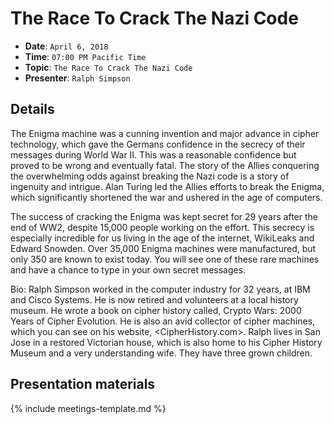 # The Race To Crack The Nazi Code

* **Date**: `April 6, 2018`
* **Time**: `07:00 PM Pacific Time`
* **Topic**: `The Race To Crack The Nazi Code`
* **Presenter**: `Ralph Simpson`

## Details

The Enigma machine was a cunning invention and major advance in cipher technology, which gave the Germans confidence in the secrecy of their messages during World War II. This was a reasonable confidence but proved to be wrong and eventually fatal.  The story of the Allies conquering the overwhelming odds against breaking the Nazi code is a story of ingenuity and intrigue. Alan Turing led the Allies efforts to break the Enigma, which significantly shortened the war and ushered in the age of computers.

The success of cracking the Enigma was kept secret for 29 years after the end of WW2, despite 15,000 people working on the effort. This secrecy is especially incredible for us living in the age of the internet, WikiLeaks and Edward Snowden. Over 35,000 Enigma machines were manufactured, but only 350 are known to exist today. You will see one of these rare machines and have a chance to type in your own secret messages.

Bio: Ralph Simpson worked in the computer industry for 32 years, at IBM and Cisco Systems. He is now retired and volunteers at a local history museum. He wrote a book on cipher history called, Crypto Wars: 2000 Years of Cipher Evolution. He is also an avid collector of cipher machines, which you can see on his website, <CipherHistory.com>. Ralph lives in San Jose in a restored Victorian house, which is also home to his Cipher History Museum and a very understanding wife. They have three grown children.

## Presentation materials

{% include meetings-template.md %}


